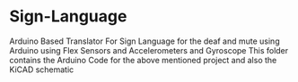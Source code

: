 # Sign-Language

Arduino Based Translator For Sign Language for the deaf and mute using Arduino using Flex Sensors and Accelerometers and Gyroscope
This folder contains the Arduino Code for the above mentioned project and also the KiCAD schematic 
